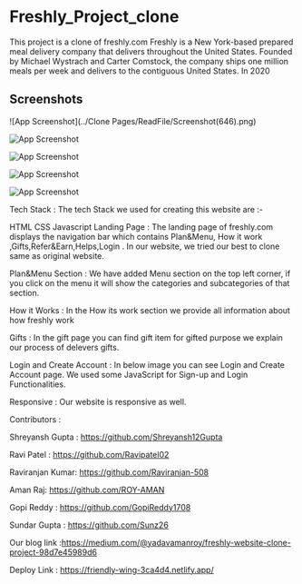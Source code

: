 # Freshly_Project_clone

This project is a clone of freshly.com Freshly is a New York-based prepared meal delivery company that delivers throughout the United States. Founded by Michael Wystrach and Carter Comstock, the company ships one million meals per week and delivers to the contiguous United States. In 2020
 ## Screenshots

![App Screenshot](../Clone Pages/ReadFile/Screenshot(646).png)

![App Screenshot](./readimages/Screenshot2%20.png)

![App Screenshot](./readimages/Screenshot%203.png)

![App Screenshot](./readimages/Screenshot4%20.png)

![App Screenshot](./readimages/Screenshot%205.png)

Tech Stack :
The tech Stack we used for creating this website are :-

HTML
CSS
Javascript
Landing Page :
The landing page of freshly.com  displays the navigation bar which contains Plan&Menu, How it work ,Gifts,Refer&Earn,Helps,Login . In our website, we tried our best to clone same as original website.

Plan&Menu Section :
We have added Menu section on the top left corner, if you click on the menu it will show the categories and subcategories of that section.

How it Works :
In the How its work section we provide all information about how freshly work

Gifts :
In the gift page you can find gift item for gifted purpose we explain our process of delevers gifts.

Login and Create Account :
In below image you can see Login and Create Account page. We used some JavaScript for Sign-up and Login Functionalities.

Responsive :
Our website is responsive as well.

Contributors :

Shreyansh Gupta : https://github.com/Shreyansh12Gupta

Ravi Patel : https://github.com/Ravipatel02

Raviranjan Kumar: https://github.com/Raviranjan-508

Aman Raj: https://github.com/ROY-AMAN

Gopi Reddy : https://github.com/GopiReddy1708

Sundar Gupta : https://github.com/Sunz26 

Our blog link :https://medium.com/@yadavamanroy/freshly-website-clone-project-98d7e45989d6


Deploy Link :
https://friendly-wing-3ca4d4.netlify.app/
